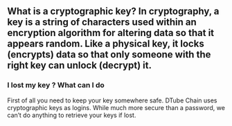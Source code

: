 ## What is a cryptographic key? In cryptography, a key is a string of characters used within an encryption algorithm for altering data so that it appears random. Like a physical key, it locks (encrypts) data so that only someone with the right key can unlock (decrypt) it.


### I lost my key ? What can I do
First of all you need to keep your key somewhere safe. DTube Chain uses cryptographic keys as logins. While much more secure than a password, we can’t do anything to retrieve your keys if lost.




